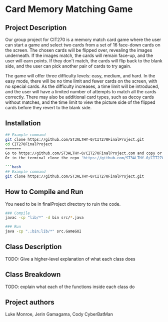 # Card Memory Matching Game

## Project Description
Our group project for CIT270 is a memory match card game where the user can start a game and select two cards from a set of 16 face-down cards on the screen. The chosen cards will be flipped over, revealing the images underneath. If the images match, the cards will remain face-up, and the user will earn points. If they don't match, the cards will flip back to the blank side, and the user can pick another pair of cards to try again.

The game will offer three difficulty levels: easy, medium, and hard. In the easy mode, there will be no time limit and fewer cards on the screen, with no special cards. As the difficulty increases, a time limit will be introduced, and the user will have a limited number of attempts to match all the cards correctly. There may also be additional card types, such as decoy cards without matches, and the time limit to view the picture side of the flipped cards before they revert to the blank side.



## Installation

```bash
## Example command
git clone https://github.com/ST3ALTHY-0/CIT270FinalProject.git
cd CIT270FinalProject
=======
Go to https://github.com/ST3ALTHY-0/CIT270FinalProject.com and copy or download the code.
Or in the terminal clone the repo 'https://github.com/ST3ALTHY-0/CIT270FinalProject.git'.

```bash
## Example command
git clone https://github.com/ST3ALTHY-0/CIT270FinalProject.git

```


## How to Compile and Run
You need to be in finalProject directory to ruin the code.

```bash
### Compile
javac -cp "lib/*" -d bin src/*.java

### Run
java -cp ".;bin;lib/*" src.GameGUI
```


## Class Description
TODO: Give a higher-level explanation of what each class does


## Class Breakdown
TODO: explain what each of the functions inside each class do



## Project authors
Luke Monroe, Jerin Gamagama, Cody CyberBatMan
